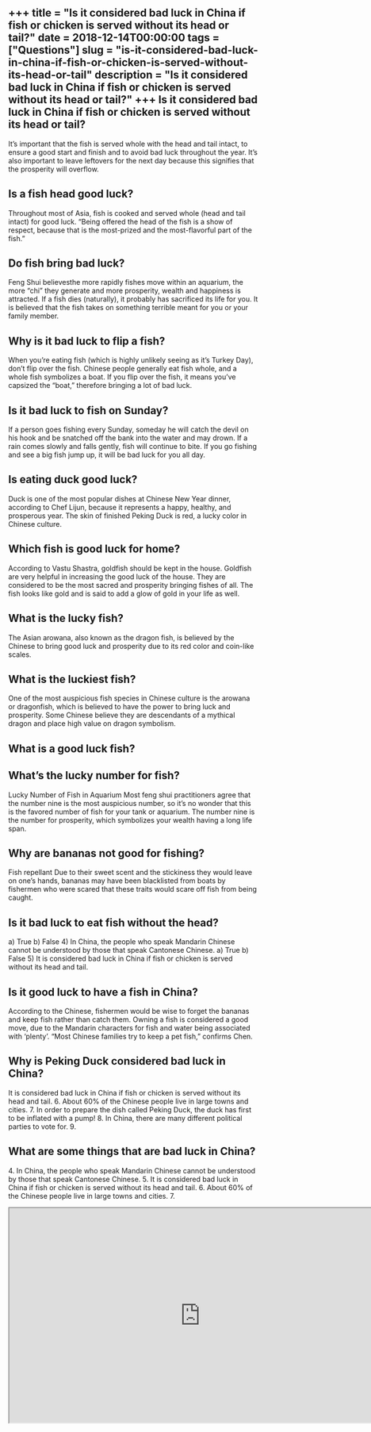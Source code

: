 +++
title = "Is it considered bad luck in China if fish or chicken is served without its head or tail?"
date = 2018-12-14T00:00:00
tags = ["Questions"]
slug = "is-it-considered-bad-luck-in-china-if-fish-or-chicken-is-served-without-its-head-or-tail"
description = "Is it considered bad luck in China if fish or chicken is served without its head or tail?"
+++
Is it considered bad luck in China if fish or chicken is served without its head or tail?
-----------------------------------------------------------------------------------------

It’s important that the fish is served whole with the head and tail intact, to ensure a good start and finish and to avoid bad luck throughout the year. It’s also important to leave leftovers for the next day because this signifies that the prosperity will overflow.

Is a fish head good luck?
-------------------------

Throughout most of Asia, fish is cooked and served whole (head and tail intact) for good luck. “Being offered the head of the fish is a show of respect, because that is the most-prized and the most-flavorful part of the fish.”

Do fish bring bad luck?
-----------------------

Feng Shui believesthe more rapidly fishes move within an aquarium, the more “chi” they generate and more prosperity, wealth and happiness is attracted. If a fish dies (naturally), it probably has sacrificed its life for you. It is believed that the fish takes on something terrible meant for you or your family member.

Why is it bad luck to flip a fish?
----------------------------------

When you’re eating fish (which is highly unlikely seeing as it’s Turkey Day), don’t flip over the fish. Chinese people generally eat fish whole, and a whole fish symbolizes a boat. If you flip over the fish, it means you’ve capsized the “boat,” therefore bringing a lot of bad luck.

Is it bad luck to fish on Sunday?
---------------------------------

If a person goes fishing every Sunday, someday he will catch the devil on his hook and be snatched off the bank into the water and may drown. If a rain comes slowly and falls gently, fish will continue to bite. If you go fishing and see a big fish jump up, it will be bad luck for you all day.

Is eating duck good luck?
-------------------------

Duck is one of the most popular dishes at Chinese New Year dinner, according to Chef Lijun, because it represents a happy, healthy, and prosperous year. The skin of finished Peking Duck is red, a lucky color in Chinese culture.

Which fish is good luck for home?
---------------------------------

According to Vastu Shastra, goldfish should be kept in the house. Goldfish are very helpful in increasing the good luck of the house. They are considered to be the most sacred and prosperity bringing fishes of all. The fish looks like gold and is said to add a glow of gold in your life as well.

What is the lucky fish?
-----------------------

The Asian arowana, also known as the dragon fish, is believed by the Chinese to bring good luck and prosperity due to its red color and coin-like scales.

What is the luckiest fish?
--------------------------

One of the most auspicious fish species in Chinese culture is the arowana or dragonfish, which is believed to have the power to bring luck and prosperity. Some Chinese believe they are descendants of a mythical dragon and place high value on dragon symbolism.

What is a good luck fish?
-------------------------

What’s the lucky number for fish?
---------------------------------

Lucky Number of Fish in Aquarium Most feng shui practitioners agree that the number nine is the most auspicious number, so it’s no wonder that this is the favored number of fish for your tank or aquarium. The number nine is the number for prosperity, which symbolizes your wealth having a long life span.

Why are bananas not good for fishing?
-------------------------------------

Fish repellant Due to their sweet scent and the stickiness they would leave on one’s hands, bananas may have been blacklisted from boats by fishermen who were scared that these traits would scare off fish from being caught.

Is it bad luck to eat fish without the head?
--------------------------------------------

a) True b) False 4) In China, the people who speak Mandarin Chinese cannot be understood by those that speak Cantonese Chinese. a) True b) False 5) It is considered bad luck in China if fish or chicken is served without its head and tail.

Is it good luck to have a fish in China?
----------------------------------------

According to the Chinese, fishermen would be wise to forget the bananas and keep fish rather than catch them. Owning a fish is considered a good move, due to the Mandarin characters for fish and water being associated with ‘plenty’. “Most Chinese families try to keep a pet fish,” confirms Chen.

Why is Peking Duck considered bad luck in China?
------------------------------------------------

It is considered bad luck in China if fish or chicken is served without its head and tail. 6. About 60% of the Chinese people live in large towns and cities. 7. In order to prepare the dish called Peking Duck, the duck has first to be inflated with a pump! 8. In China, there are many different political parties to vote for. 9.

What are some things that are bad luck in China?
------------------------------------------------

4\. In China, the people who speak Mandarin Chinese cannot be understood by those that speak Cantonese Chinese. 5. It is considered bad luck in China if fish or chicken is served without its head and tail. 6. About 60% of the Chinese people live in large towns and cities. 7.

<iframe allow="accelerometer; autoplay; clipboard-write; encrypted-media; gyroscope; picture-in-picture" allowfullscreen="" class="__youtube_prefs__  epyt-is-override  no-lazyload" data-no-lazy="1" data-origheight="433" data-origwidth="770" data-skipgform_ajax_framebjll="" height="433" id="_ytid_86728" loading="lazy" src="https://www.youtube.com/embed/Htq45X4qypU?enablejsapi=1&autoplay=0&cc_load_policy=0&cc_lang_pref=&iv_load_policy=1&loop=0&modestbranding=0&rel=1&fs=1&playsinline=0&autohide=2&theme=dark&color=red&controls=1&" title="YouTube player" width="770"></iframe>